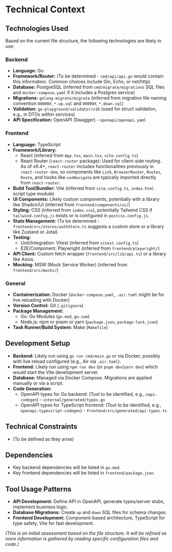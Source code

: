 # Technical Context

## Technologies Used

Based on the current file structure, the following technologies are likely in use:

### Backend
- **Language:** Go
- **Framework/Router:** (To be determined - `cmd/api/api.go` would contain this information. Common choices include Gin, Echo, or net/http)
- **Database:** PostgreSQL (inferred from `cmd/migrate/migrations` SQL files and `docker-compose.yaml` if it includes a Postgres service)
- **Migrations:** `golang-migrate/migrate` (inferred from migration file naming convention `00000X_*.up.sql` and `00000X_*.down.sql`)
- **Validation:** `go-playground/validator/v10` (used for struct validation, e.g., in DTOs within services)
- **API Specification:** OpenAPI (Swagger) - `openapi/openapi.yaml`

### Frontend
- **Language:** TypeScript
- **Framework/Library:**
    - React (inferred from `App.tsx`, `main.tsx`, `vite.config.ts`)
    - React Router (`react-router` package): Used for client-side routing. As of v6.4+, `react-router` includes functionalities previously in `react-router-dom`, so components like `Link`, `BrowserRouter`, `Routes`, `Route`, and hooks like `useNavigate` are typically imported directly from `react-router`.
- **Build Tool/Bundler:** Vite (inferred from `vite.config.ts`, `index.html` script type module)
- **UI Components:** Likely custom components, potentially with a library like Shadcn/UI (inferred from `frontend/components/ui/`)
- **Styling:** CSS (inferred from `index.css`), potentially Tailwind CSS if `tailwind.config.js` exists or is configured in `postcss.config.js`.
- **State Management:** (To be determined - `frontend/src/stores/authStore.ts` suggests a custom store or a library like Zustand or Jotai)
- **Testing:**
    - Unit/Integration: Vitest (inferred from `vitest.config.ts`)
    - E2E/Component: Playwright (inferred from `frontend/playwright/`)
- **API Client:** Custom fetch wrapper (`frontend/src/lib/api.ts`) or a library like Axios.
- **Mocking:** MSW (Mock Service Worker) (inferred from `frontend/src/mocks/`)

### General
- **Containerization:** Docker (`docker-compose.yaml`, `.air.toml` might be for live reloading with Docker)
- **Version Control:** Git (`.gitignore`)
- **Package Management:**
    - Go: Go Modules (`go.mod`, `go.sum`)
    - Node.js: npm or pnpm or yarn (`package.json`, `package-lock.json`)
- **Task Runner/Build System:** Make (`Makefile`)

## Development Setup

- **Backend:** Likely run using `go run cmd/main.go` or via Docker, possibly with live reload configured (e.g., Air via `.air.toml`).
- **Frontend:** Likely run using `npm run dev` (or `pnpm dev`/`yarn dev`) which would start the Vite development server.
- **Database:** Managed via Docker Compose. Migrations are applied manually or via a script.
- **Code Generation:**
    - OpenAPI types for Go backend: (Tool to be identified, e.g., `oapi-codegen`) - `internal/generated/types.go`
    - OpenAPI types for TypeScript frontend: (Tool to be identified, e.g., `openapi-typescript-codegen`) - `frontend/src/generated/api-types.ts`

## Technical Constraints

- (To be defined as they arise)

## Dependencies

- Key backend dependencies will be listed in `go.mod`.
- Key frontend dependencies will be listed in `frontend/package.json`.

## Tool Usage Patterns

- **API Development:** Define API in OpenAPI, generate types/server stubs, implement business logic.
- **Database Migrations:** Create `up` and `down` SQL files for schema changes.
- **Frontend Development:** Component-based architecture, TypeScript for type safety, Vite for fast development.

*(This is an initial assessment based on the file structure. It will be refined as more information is gathered by reading specific configuration files and code.)*
